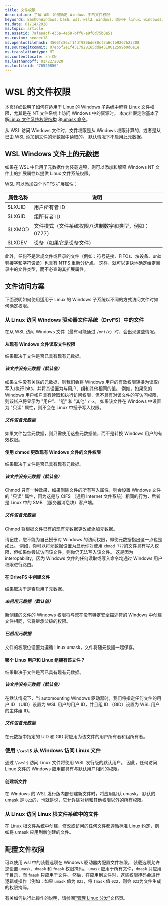```yaml
---
title: 文件权限
description: 了解 WSL 如何确定 Windows 中的文件权限
keywords: BashOnWindows、bash、wsl、wsl2、windows、适用于 linux、windowssubsystem、ubuntu、debian、suse、windows 10、文件和权限的 windows 子系统
ms.date: 01/14/2020
ms.topic: article
ms.assetid: 7afaeacf-435a-4e58-bff0-a9f0d75b8a51
ms.custom: seodec18
ms.openlocfilehash: 4566fc86cf14df986bde80cf3a6cfb9267b23308
ms.sourcegitcommit: 07eb5f2e1f4517928165dda4510012599b0d0e1e
ms.translationtype: MT
ms.contentlocale: zh-CN
ms.lasthandoff: 01/22/2020
ms.locfileid: "76520856"
---
```

# <a name="file-permissions-for-wsl"></a>WSL 的文件权限

本页详细说明了如何在适用于 Linux 的 Windows 子系统中解释 Linux 文件权限，尤其是在 NT 文件系统上访问 Windows 中的资源时。 本文档假定你基本了解[Linux 文件系统权限结构](https://wiki.archlinux.org/index.php/File_permissions_and_attributes) <!--TODO: Double check that it's okay to add these links--> 和[umask 命令](https://en.wikipedia.org/wiki/Umask)。

从 WSL 访问 Windows 文件时，文件权限是从 Windows 权限计算的，或者是从已由 WSL 添加到文件的元数据中读取的。 默认情况下不启用此元数据。 

## <a name="wsl-metadata-on-windows-files"></a>WSL Windows 文件上的元数据

如果在 WSL 中启用了元数据作为装载选项，则可以添加和解释 Windows NT 文件上的扩展属性以提供 Linux 文件系统权限。 

WSL 可以添加四个 NTFS 扩展属性：

| 属性名称 | 说明 |
| --- | --- |
| $LXUID | 用户所有者 ID |
| $LXGID | 组所有者 ID |
| $LXMOD | 文件模式（文件系统权限八进制数字和类型，例如：0777） |
| $LXDEV | 设备（如果它是设备文件） |

此外，任何不是常规文件或目录的文件（例如：符号链接、FIFOs、块设备、unix 套接字和字符设备）也具有 NTFS 重新[分析点](https://docs.microsoft.com/en-us/windows/win32/fileio/reparse-points)。 这样，就可以更快地确定给定目录中的文件类型，而不必查询其扩展属性。 
<!-- TODO: For the blog include ONeDrive detail -->

## <a name="file-access-scenarios"></a>文件访问方案

下面说明如何使用适用于 Linux 的 Windows 子系统以不同的方式访问文件时如何确定权限。

### <a name="accessing-files-in-the-windows-drive-file-system-drvfs-from-linux"></a>从 Linux 访问 Windows 驱动器文件系统（DrvFS）中的文件

在从 WSL 访问 Windows 文件（最有可能通过 `/mnt/c`）时，会出现这些情况。 

#### <a name="reading-file-permissions-from-an-existing-windows-file"></a>从现有 Windows 文件读取文件权限

结果取决于文件是否已具有现有元数据。

##### <a name="the-file-does-not-have-metadata-default"></a>**该文件没有元数据（默认值）**

如果文件没有关联的元数据，则我们会将 Windows 用户的有效权限转换为读取/写入/执行 bits，并将其设置为与用户、组和其他相同的值。 例如，如果您的 Windows 用户帐户具有读取和执行访问权限，但不具有对该文件的写访问权限，则该帐户将显示为 "用户"、"组" 和 "其他" `r-x`。 如果该文件在 Windows 中设置为 "只读" 属性，则不会在 Linux 中授予写入权限。

##### <a name="the-file-has-metadata"></a>文件包含元数据

如果文件包含元数据，则只需使用这些元数据值，而不是转换 Windows 用户的有效权限。

#### <a name="changing-file-permissions-on-an-existing-windows-file-using-chmod"></a>使用 chmod 更改现有 Windows 文件的文件权限

结果取决于文件是否已具有现有元数据。

##### <a name="the-file-does-not-have-metadata-default"></a>**该文件没有元数据（默认值）**

Chmod 只有一种效果，如果删除文件的所有写入属性，则会设置 Windows 文件的 "只读" 属性，因为这是与 CIFS （通用 Internet 文件系统）相同的行为，后者是 Linux 中的 SMB （服务器消息块）客户端。

##### <a name="the-file-has-metadata"></a>文件包含元数据

Chmod 将根据文件已有的现有元数据更改或添加元数据。 

请记住，您不能为自己授予对 Windows 的访问权限，即使元数据指出这一点也是如此。 例如，你可以将元数据设置为显示你对使用 `chmod 777`的文件具有写入权限，但如果你尝试访问该文件，则你仍无法写入该文件。 这是因为 interopability，因为 Windows 文件的任何读取或写入命令均通过 Windows 用户权限进行路由。

#### <a name="creating-a-file-in-drivefs"></a>在 DriveFS 中创建文件

结果取决于是否启用了元数据。

##### <a name="metadata-is-not-enabled-default"></a>未启用元数据（默认值）

新创建的文件的 Windows 权限将与您在没有特定安全描述符的 Windows 中创建文件相同，它将继承父级的权限。 

##### <a name="metadata-is-enabled"></a>已启用元数据

文件的权限位设置为遵循 Linux umask，文件将随元数据一起保存。

#### <a name="which-linux-user-and-linux-group-owns-the-file"></a>哪个 Linux 用户和 Linux 组拥有该文件？ 

结果取决于文件是否已具有现有元数据。

##### <a name="the-file-does-not-have-metadata-default"></a>**该文件没有元数据（默认值）**
在默认情况下，当 automounting Windows 驱动器时，我们将指定任何文件的用户 ID （UID）设置为 WSL 用户的用户 ID，并且组 ID （GID）设置为 WSL 用户的主体组 ID。 

##### <a name="the-file-has-metadata"></a>文件包含元数据

在元数据中指定的 UID 和 GID 将应用为该文件的用户所有者和组所有者。 

### <a name="accessing-linux-files-from-windows-using-wsl"></a>使用 `\\wsl$` 从 Windows 访问 Linux 文件

通过 `\\wsl$` 访问 Linux 文件将使用 WSL 发行版的默认用户。 因此，任何访问 Linux 文件的 Windows 应用都具有与默认用户相同的权限。

#### <a name="creating-a-new-file"></a>创建新文件

在 Windows 的 WSL 发行版内部创建新文件时，将应用默认 umask。 默认的 umask 是 `022`的，也就是说，它允许除对组和其他权限以外的所有权限。 

### <a name="accessing-files-in-the-linux-root-file-system-from-linux"></a>从 Linux 访问 Linux 根文件系统中的文件

在 Linux 根文件系统中创建、修改或访问的任何文件都遵循标准 Linux 约定，例如将 umask 应用到新创建的文件。

## <a name="configuring-file-permissions"></a>配置文件权限

可以使用 wsl 中的装载选项在 Windows 驱动器内配置文件权限。 装载选项允许您设置 `umask`、`dmask` 和 `fmask` 权限掩码。 `umask` 应用于所有文件，`dmask` 只应用于目录，而 `fmask` 只应用于文件。 然后，在应用到文件时，这些权限掩码会进行逻辑或操作（例如：如果 `umask` 值为 `023`，将 `fmask` 值 `022`，则会 `023`为文件生成的权限掩码。 

有关如何执行此操作的说明，请参阅["管理 Linux 分发"](./wsl-config.md)文档页。
<!-- TODO: Add # to the link-->

